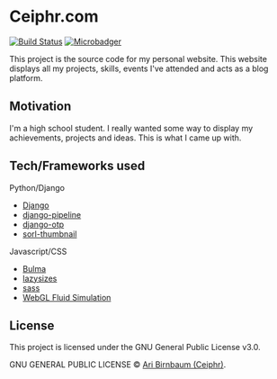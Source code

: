 # Ceiphr.com

[![Build Status](https://travis-ci.com/ceiphr/ceiphr.com.svg?branch=master)](https://travis-ci.com/ceiphr/ceiphr.com)
[![Microbadger](https://images.microbadger.com/badges/image/ceiphr/ceiphr.com.svg)](https://microbadger.com/images/ceiphr/ceiphr.com "Get your own image badge on microbadger.com")

This project is the source code for my personal website. This website displays all my projects, skills, events I've attended and acts as a blog platform.

## Motivation

I'm a high school student. I really wanted some way to display my achievements, projects and ideas. This is what I came up with.

## Tech/Frameworks used

Python/Django

- [Django](https://www.djangoproject.com/)
- [django-pipeline](https://django-pipeline.readthedocs.io/en/latest/)
- [django-otp](https://django-otp-official.readthedocs.io/en/latest/)
- [sorl-thumbnail](https://github.com/jazzband/sorl-thumbnail)

Javascript/CSS

- [Bulma](https://bulma.io/)
- [lazysizes](https://github.com/aFarkas/lazysizes)
- [sass](https://sass-lang.com/)
- [WebGL Fluid Simulation](https://github.com/PavelDoGreat/WebGL-Fluid-Simulation)

## License

This project is licensed under the GNU General Public License v3.0.

GNU GENERAL PUBLIC LICENSE © [Ari Birnbaum (Ceiphr)](https://ceiphr.com).
